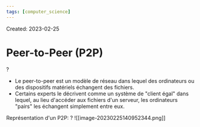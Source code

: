```yaml
---
tags: [computer_science] 
---
```

Created: 2023-02-25

# Peer-to-Peer (P2P)
?
- Le peer-to-peer est un modèle de réseau dans lequel des ordinateurs ou des dispositifs matériels échangent des fichiers.
- Certains experts le décrivent comme un système de "client égal" dans lequel, au lieu d'accéder aux fichiers d'un serveur, les ordinateurs "pairs" les échangent simplement entre eux.
<!--SR:!2023-04-03,17,250-->

Représentation d'un P2P:
?
![[image-20230225140952344.png]]
<!--SR:!2023-04-12,24,250-->

